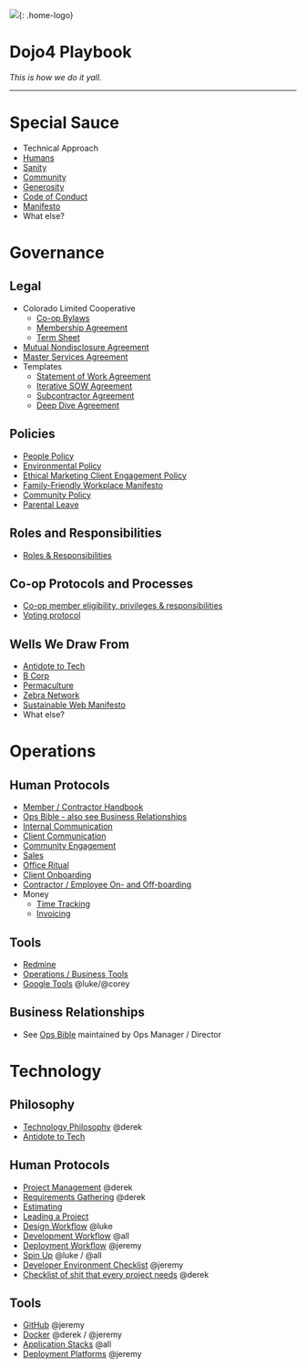 ![](https://d2eslrut6bvw18.cloudfront.net/v2/39196/contents/em45qTbdWS0KWNAI/mw1920_linkedin--2020-04-27.png){: .home-logo}

# **Dojo4 Playbook**

*This is how we do it yall.*

-----

# **Special Sauce**

  - Technical Approach
  - [Humans](./humans.md)
  - [Sanity](./sanity.md)
  - [Community](./community.md)
  - [Generosity](./generosity.md)
  - [Code of Conduct](./code-of-conduct.md)
  - [Manifesto](./manifesto.md)
  - What else?
  
# **Governance**

## **Legal**

  - Colorado Limited Cooperative
      - [Co-op Bylaws](./bylaws.md)
      - [Membership Agreement](./membership-agreement.md)
      - [Term Sheet](./term-sheet.md)
  - [Mutual Nondisclosure Agreement](./mnda.md)
  - [Master Services Agreement](./msa.md)
  - Templates
      - [Statement of Work Agreement](./sow.md)
      - [Iterative SOW Agreement](./iterative-sow.md)
      - [Subcontractor Agreement](./subcontractor-agreement.md)
      - [Deep Dive Agreement](./deep-dive-agreement.md)


## **Policies**

  - [People Policy](./people-policy.md)
  - [Environmental Policy](./environmental_policy.md)
  - [Ethical Marketing Client Engagement Policy](./ethical-marketing-policy.md)
  - [Family-Friendly Workplace Manifesto](./family-friendly-workplace-manifesto.md)
  - [Community Policy](./community.md)
  - [Parental Leave](./parental-leave.md)


## **Roles and Responsibilities**

  - [Roles & Responsibilities](./roles.md)


## **Co-op Protocols and Processes**

  - [Co-op member eligibility, privileges & responsibilities](./eligibility.md)
  - [Voting protocol](./voting-protocol.md)


## **Wells We Draw From**

  - [Antidote to Tech](https://www.antidoteto.tech/)
  - [B Corp](./b-corp.md)
  - [Permaculture](./permaculture.md)
  - [Zebra Network](./zebra.md)
  - [Sustainable Web Manifesto](https://www.sustainablewebmanifesto.com/)
  - What else?


# **Operations**


## **Human Protocols**

  - [Member / Contractor Handbook](https://github.com/dojo4/policy/blob/master/hr.md)
  - [Ops Bible - also see Business Relationships](https://docs.google.com/document/d/1E6l0-SMJu3GN7ymCCEkxhJn6_kMbUijbKjqfOTme2-A/edit?usp=sharing)
  - [Internal Communication](./internal-comms.md)
  - [Client Communication](./client-comms.md)
  - [Community Engagement](./community.md)
  - [Sales](./sales.md)
  - [Office Ritual](./office-ritual.md)
  - [Client Onboarding](./client-onboarding.md)
  - [Contractor / Employee On- and Off-boarding](./people-onboarding.md)
  - Money
      - [Time Tracking](./time-tracking.md)
      - [Invoicing](./invoicing.md)


## **Tools**

  - [Redmine](./redmine.md)
  - [Operations / Business Tools](./biz-tools.md)
  - [Google Tools](./google-tools.md) @luke/@corey


## **Business Relationships**

  - See [Ops Bible](https://docs.google.com/document/d/1E6l0-SMJu3GN7ymCCEkxhJn6_kMbUijbKjqfOTme2-A/edit?usp=sharing)
    maintained by Ops Manager / Director


# **Technology**


## **Philosophy**

  - [Technology Philosophy](./tech-philosophy.md) @derek
  - [Antidote to Tech](http://antidoteto.tech)


## **Human Protocols**

  - [Project Management](./project-management.md) @derek
  - [Requirements Gathering](./requirements-gathering.md) @derek
  - [Estimating](./estimating.md)
  - [Leading a Project](leading-a-project.md)
  - [Design Workflow](./design-workflow.md) @luke
  - [Development Workflow](./dev-workflow.md) @all
  - [Deployment Workflow](./deployment-workflow.md) @jeremy
  - [Spin Up](./spin-up.md) @luke / @all
  - [Developer Environment Checklist](./env-checklist.md) @jeremy
  - [Checklist of shit that every project needs](./project-checklist.md) @derek


## **Tools**

  - [GitHub](./github.md) @jeremy
  - [Docker](./docker.md) @derek / @jeremy
  - [Application Stacks](./application-stacks.md) @all
  - [Deployment Platforms](./deployment-platforms.md) @jeremy
